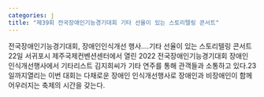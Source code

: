 ```yaml
---
categories: j
title: "제39회 전국장애인기능경기대회 기타 선율이 있는 스토리텔링 콘서트"
---
```

전국장애인기능경기대회, 장애인인식개선 행사....기타 선율이 있는 스토리텔링 콘서트									22일 서귀포시 제주국제컨벤션센터에서 열린 2022 전국장애인기능경기대회 장애인 인식개선행사에서 기타리스트 김지희씨가 기타 연주를 통해 관객들과 소통하고 있다.23일까지열리는 이번 대회는 다채로운 장애인 인식개선행사로 장애인과 비장애인이 함께 어우러지는 축제의 시간을 갖는다.